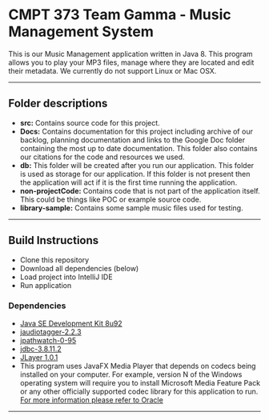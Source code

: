 # CMPT 373 Team Gamma - Music Management System

This is our Music Management application written in Java 8. This program allows you to play your MP3 files, manage where they are located and edit their metadata.
We currently do not support Linux or Mac OSX.

___

## Folder descriptions
* **src:** Contains source code for this project.
* **Docs:** Contains documentation for this project including archive of our backlog, planning documentation and links to the Google Doc folder containing the most up to date documentation. This folder also contains our citations for the code and resources we used. 
* **db:** This folder will be created after you run our application. This folder is used as storage for our application. If this folder is not present then the application will act if it is the first time running the application.
* **non-projectCode:** Contains code that is not part of the application itself. This could be things like POC or example source code. 
* **library-sample:** Contains some sample music files used for testing. 

---
## Build Instructions
* Clone this repository
* Download all dependencies (below)
* Load project into IntelliJ IDE
* Run application

### Dependencies 
* [Java SE Development Kit 8u92](http://www.oracle.com/technetwork/java/javase/downloads/jdk8-downloads-2133151.html)
* [jaudiotagger-2.2.3](http://www.jthink.net/jaudiotagger/)
* [jpathwatch-0-95](https://jpathwatch.wordpress.com/)
* [jdbc-3.8.11.2](https://bitbucket.org/xerial/sqlite-jdbc/downloads)
* [JLayer 1.0.1](http://www.javazoom.net/javalayer/sources.html)
* This program uses JavaFX Media Player that depends on codecs being installed on your computer. For example, version N of the Windows operating system will require you to install Microsoft Media Feature Pack or any other officially supported codec library for this application to run. [For more information please refer to Oracle](http://www.oracle.com/technetwork/java/javase/certconfig-2095354.html)
---
